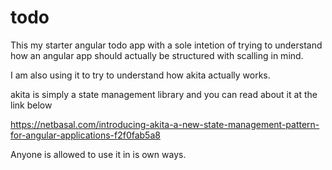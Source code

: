 # todo

This my starter angular todo app with a sole intetion of trying to 
understand how an angular app should actually be structured with scalling in mind.

I am also using it to try to understand how 
akita actually works.

akita is simply a state management library and you can read about it at the link below

https://netbasal.com/introducing-akita-a-new-state-management-pattern-for-angular-applications-f2f0fab5a8

Anyone is allowed to use it in is own ways.
